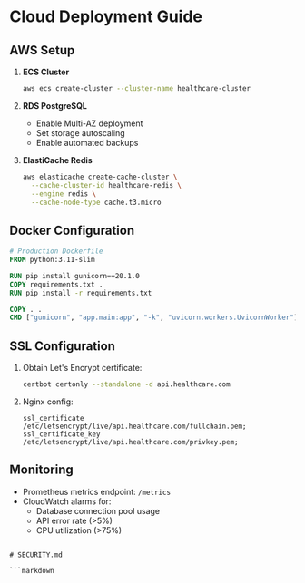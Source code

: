 # Cloud Deployment Guide

## AWS Setup
1. **ECS Cluster**
   ```bash
   aws ecs create-cluster --cluster-name healthcare-cluster
   ```
2. **RDS PostgreSQL**
   - Enable Multi-AZ deployment
   - Set storage autoscaling
   - Enable automated backups

3. **ElastiCache Redis**
   ```bash
   aws elasticache create-cache-cluster \
     --cache-cluster-id healthcare-redis \
     --engine redis \
     --cache-node-type cache.t3.micro
   ```

## Docker Configuration
```dockerfile
# Production Dockerfile
FROM python:3.11-slim

RUN pip install gunicorn==20.1.0
COPY requirements.txt .
RUN pip install -r requirements.txt

COPY . .
CMD ["gunicorn", "app.main:app", "-k", "uvicorn.workers.UvicornWorker"]
```

## SSL Configuration
1. Obtain Let's Encrypt certificate:
   ```bash
   certbot certonly --standalone -d api.healthcare.com
   ```
2. Nginx config:
   ```nginx
   ssl_certificate /etc/letsencrypt/live/api.healthcare.com/fullchain.pem;
   ssl_certificate_key /etc/letsencrypt/live/api.healthcare.com/privkey.pem;
   ```

## Monitoring
- Prometheus metrics endpoint: `/metrics`
- CloudWatch alarms for:
  - Database connection pool usage
  - API error rate (>5%)
  - CPU utilization (>75%)
```

# SECURITY.md

```markdown
